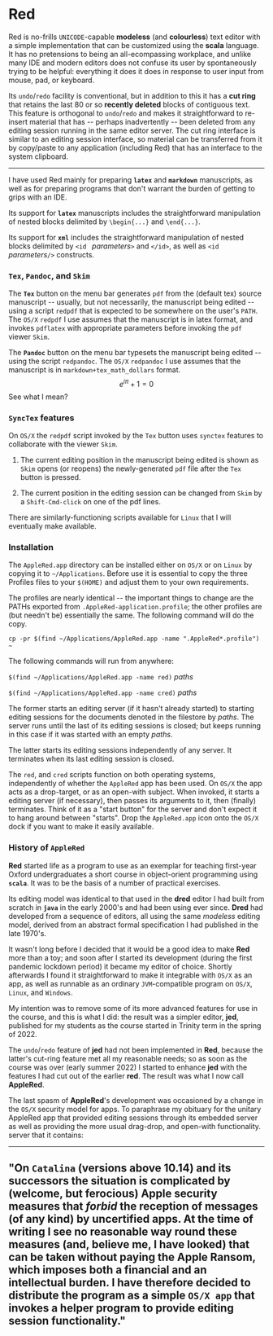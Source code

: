 # Red

Red is no-frills `UNICODE`-capable **modeless** (and **colourless**)
text editor with a simple implementation that can be customized
using the **scala** language.  It has no pretensions to being an
all-ecompassing workplace, and unlike many IDE and modern editors
does not confuse its user by spontaneously trying to be helpful:
everything it does it does in response to user input from mouse,
pad, or keyboard.

Its `undo`/`redo` facility is conventional, but in addition to
this it has  a **cut ring** that retains the last 80 or so **recently
deleted** blocks of contiguous text. This feature is
orthogonal to `undo`/`redo` and makes it straightforward 
to re-insert material that has -- perhaps inadvertently -- 
been deleted from any editing session running in the same
editor server. The cut ring interface is similar to an
editing session interface, so material can be transferred
from it by copy/paste to any application (including Red)
that has an interface to the system clipboard.

--------------

I have used Red mainly for preparing **`latex`** and **`markdown`**
manuscripts, as well as for preparing programs that don't warrant
the burden of getting to grips with an IDE.

Its support for **`latex`** manuscripts includes the
straightforward manipulation of nested blocks delimited by 
`\begin{...}` and `\end{...}`. 

Its support for **`xml`** includes the
straightforward manipulation of nested blocks delimited by 
`<id ` *parameters*`>` and `</id>`, as well as 
`<id ` *parameters*`/>` constructs.



### `Tex`, `Pandoc`, and `Skim`

The **`Tex`** button on the menu bar generates `pdf` from the
(default tex) source manuscript -- usually, but not necessarily,
the manuscript being edited -- using a script `redpdf` that is
expected to be somewhere on the user's `PATH`.  The `OS/X` `redpdf`
I use assumes that the manuscript is in latex format, and invokes
`pdflatex` with appropriate parameters before invoking the `pdf`
viewer `Skim`.

The **`Pandoc`** button on the menu bar
typesets the manuscript being edited -- using the
script `redpandoc`. The `OS/X` `redpandoc` I use
assumes that the manuscript is in `markdown+tex_math_dollars` format. 
$$e^{i\pi}+1=0$$
See what I mean?

### `SyncTex` features

On  `OS/X` the `redpdf` script invoked by the `Tex` button
uses `synctex` features to collaborate with the viewer `Skim`.

   1. The current editing position in the manuscript being edited
   is shown as `Skim` opens (or reopens) the newly-generated `pdf`
   file after the `Tex` button is pressed.

   2. The current position in the editing session can be changed
   from `Skim` by a `Shift-Cmd-click` on one of the pdf lines.

There are similarly-functioning scripts available for `Linux` that I will
eventually make available. 

### Installation
The `AppleRed.app` directory can be installed either on `OS/X` or on
`Linux` by copying it to `~/Applications`. Before use it is essential
to copy the three Profiles files to your `$(HOME)` and adjust them
to your own requirements.

The profiles are nearly identical -- the important things to change
are the PATHs exported from `.AppleRed-application.profile`; the
other profiles are (but needn't be) essentially the same. The
following command will do the copy.

    cp -pr $(find ~/Applications/AppleRed.app -name ".AppleRed*.profile") ~

The following commands will run from anywhere:

   `$(find ~/Applications/AppleRed.app -name red)` *paths*
   
   `$(find ~/Applications/AppleRed.app -name cred)` *paths*

The former starts an editing server (if it hasn't already started)
to starting editing sessions for the documents denoted in the filestore
by *paths*. The server runs until the last of its editing sessions 
is closed; but keeps running in this case if it was started with
an empty *paths*.

The latter starts its editing sessions independently of any server. 
It terminates when its last editing session is closed.

The `red`, and `cred` scripts function on both operating systems, independently 
of whether the `AppleRed` app has been used. On `OS/X` the app acts as a 
drop-target, or as an open-with subject. When invoked, it starts a
editing server (if necessary), then passes its arguments to it, then
(finally) terminates. Think of it as a "start button" for the server
and don't expect it to hang around between "starts". Drop the `AppleRed.app`
icon onto the `OS/X` dock if you want to make it easily available.


### History of `AppleRed`

**Red** started life as a program to use as an exemplar for teaching first-year Oxford
undergraduates a short course in object-orient programming using
**`scala`**. It was to be the basis of a number of practical exercises.

Its editing model was identical to that used in the **dred** editor I had built
from scratch in **`java`** in the early 2000's and had been using ever since. 
**Dred** had  developed from a sequence of editors, all using the same
*modeless* editing model, derived from an abstract formal specification
I had published in the late 1970's.

It wasn't long before I decided that it would be a good idea to
make **Red** more than a toy; and soon after I started its development
(during the first pandemic lockdown period) it became my editor of
choice. Shortly afterwards I found it straightforward to make it
integrable with `OS/X` as an app, as well as runnable  as an ordinary
`JVM`-compatible program on `OS/X`, `Linux`, and `Windows`.

My intention was to remove some of its more advanced features for
use in the course, and this is what I did: the result was a simpler
editor, **jed**, published for my students as the course started
in Trinity term in the spring of 2022.

The `undo`/`redo` feature of **jed** had not been implemented in
**Red**, because the latter's cut-ring feature met all my reasonable
needs; so as soon as the course was over (early summer 2022) I
started to enhance **jed** with the features I had cut out of the
earlier **red**. The result was what I now call **AppleRed**.

The last spasm of **AppleRed**'s development was occasioned by a
change in the `OS/X` security model for apps. To paraphrase my
obituary for the unitary AppleRed app that provided editing sessions
through its embedded server as well as providing the more usual
drag-drop, and open-with functionality.  server that it contains:
   
   ----------------------------------------------------------
   "On `Catalina` (versions above 10.14) and its successors the
   situation is complicated by (welcome, but ferocious) Apple
   security measures that *forbid* the reception of messages (of
   any kind) by uncertified apps. At the time of writing I see no
   reasonable way round these measures (and, believe me, I have
   looked) that can be taken without paying the **Apple Ransom**,
   which imposes both a financial and an intellectual burden. I
   have therefore decided to distribute the program as a simple
   `OS/X app` that invokes a helper program to provide editing
   session functionality."
   ----------------------------------------------------------
